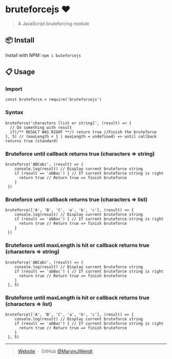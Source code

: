 # bruteforcejs :heart:

> A JavaScript bruteforcing module

## :package: Install

Install with NPM: `npm i buteforcejs`

## :clipboard: Usage

### Import

    const bruteforce = require('bruteforcejs')

### Syntax

    bruteforce('characters [list or string]', (result) => {
      // Do something with result
      if(/** RESULT WAS RIGHT **/) return true //Finish the bruteforce
    }, 5) // (maxLength < 1 | maxLength = undefined) => until callback returns true (standard)

### Bruteforce until callback returns true (characters => string)

    bruteforce('ABCabc', (result) => {
        console.log(result) // Display current bruteforce string
        if (result == 'abBac') { // If current bruteforce string is right
          return true // Return true => finish bruteforce
        }
     })

### Bruteforce until callback returns true (characters => list)

    bruteforce(['A', 'B', 'C', 'a', 'b', 'c'], (result) => {
        console.log(result) // Display current bruteforce string
        if (result == 'abBac') { // If current bruteforce string is right
          return true // Return true => finish bruteforce
        }
     })

### Bruteforce until maxLength is hit or callback returns true (characters => string)

    bruteforce('ABCabc', (result) => {
        console.log(result) // Display current bruteforce string
        if (result == 'abBac') { // If current bruteforce string is right
          return true // Return true => finish bruteforce
        }
     }, 5)

### Bruteforce until maxLength is hit or callback returns true (characters => list)

    bruteforce(['A', 'B', 'C', 'a', 'b', 'c'], (result) => {
        console.log(result) // Display current bruteforce string
        if (result == 'abBac') { // If current bruteforce string is right
          return true // Return true => finish bruteforce
        }
     }, 5)

----

> [Website](https://marvinjwendt.com) &nbsp;&middot;&nbsp;
> GitHub [@MarvinJWendt](https://github.com/MarvinJWendt)